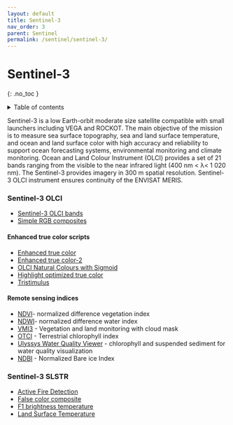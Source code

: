 ```yaml
---
layout: default
title: Sentinel-3
nav_order: 3
parent: Sentinel
permalink: /sentinel/sentinel-3/
---
```


# Sentinel-3
{: .no_toc }

<details markdown="block">
  <summary>
    Table of contents
  </summary>
  {: .text-delta }
- TOC
{:toc}
</details>

Sentinel-3 is a low Earth-orbit moderate size satellite compatible with small launchers including VEGA and ROCKOT. The main objective of the mission is to measure sea surface topography, sea and land surface temperature, and ocean and land surface color with high accuracy and reliability to support ocean forecasting systems, environmental monitoring and climate monitoring. Ocean and Land Colour Instrument (OLCI) provides a set of 21 bands ranging from the visible to the near infrared light (400 nm < λ< 1 020 nm). The Sentinel-3 provides imagery in 300 m spatial resolution. Sentinel-3 OLCI instrument ensures continuity of the ENVISAT MERIS.

### Sentinel-3 OLCI

 - [Sentinel-3 OLCI bands](/sentinel-3/bands)
 - [Simple RGB composites](/sentinel-3/composites)

#### Enhanced true color scripts

 - [Enhanced true color](/sentinel-3/enhanced_true_color)
 - [Enhanced true color-2](/sentinel-3/enhanced_true_color-2)
 - [OLCI Natural Colours with Sigmoid](/sentinel-3/natural_colors_sigmoid)
 - [Highlight optimized true color](/sentinel-3/true_color_highlight_optimized)
 - [Tristimulus](/sentinel-3/tristimulus)

#### Remote sensing indices
 - [NDVI](/sentinel-3/ndvi)- normalized difference vegetation index 
 - [NDWI](/sentinel-3/ndwi)- normalized difference water index
 - [VMI3](/sentinel-3/vegetation_monitoring_masks) - Vegetation and land monitoring with cloud mask
 - [OTCI](/sentinel-3/otci) - Terrestrial chlorophyll index
 - [Ulyssys Water Quality Viewer](/sentinel-2/ulyssys_water_quality_viewer) - chlorophyll and suspended sediment for water quality visualization
 - [NDBI](/sentinel-3/ndbi) - Normalized Bare ice Index

### Sentinel-3 SLSTR

- [Active Fire Detection](/slstr/active_fire_points_detection)
- [False color composite](/slstr/false-color-321)
- [F1 brightness temperature](/slstr/f1-brightness-temperature)
- [Land Surface Temperature](/sentinel-3/land_surface_temperature)
